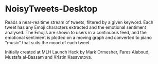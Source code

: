 NoisyTweets-Desktop
===================

Reads a near-realtime stream of tweets, filtered by a given keyword. Each tweet has any Emoji characters extracted and the emotional sentiment analysed. The Emojis are shown to users in a continuous feed, and the emotional sentiment is plotted on a moving graph and converted to piano "music" that suits the mood of each tweet.

Initially created at MLH Launch Hack by Mark Ormesher, Fares Alaboud, Mustafa al-Bassam and Kristin Kasavetova.
